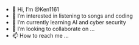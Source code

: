 - 👋 Hi, I’m @Ken1161
- 👀 I’m interested in listening to songs and coding
- 🌱 I’m currently learning AI and cyber security
- 💞️ I’m looking to collaborate on ...
- 📫 How to reach me ...

<!---
Ken1161/Ken1161 is a ✨ special ✨ repository because its `README.md` (this file) appears on your GitHub profile.
You can click the Preview link to take a look at your changes.
--->
